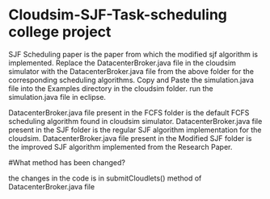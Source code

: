 # Cloudsim-SJF-Task-scheduling college project

SJF Scheduling paper is the paper from which the modified sjf algorithm is implemented.
Replace the DatacenterBroker.java file in the cloudsim simulator with the DatacenterBroker.java file from the above folder for the corresponding scheduling algorithms.
Copy and Paste the simulation.java file into the Examples directory in the cloudsim folder.
run the simulation.java file in eclipse.

DatacenterBroker.java file present in the FCFS folder is the default FCFS scheduling algorithm found in cloudsim simulator.
DatacenterBroker.java file present in the SJF folder is the regular SJF algorithm implementation for the cloudsim.
DatacenterBroker.java file present in the Modified SJF folder is the improved SJF algorithm implemented from the Research Paper.

#What method has been changed?

the changes in the code is in submitCloudlets() method of DatacenterBroker.java file
